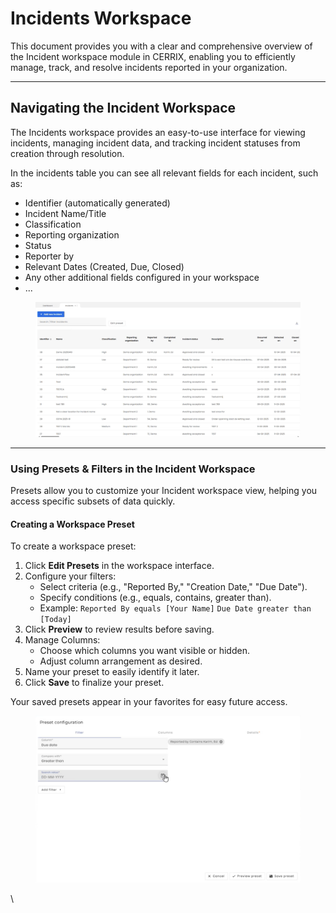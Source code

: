 # Incidents Workspace

This document provides you with a clear and comprehensive overview of the Incident workspace module in CERRIX, enabling you to efficiently manage, track, and resolve incidents reported in your organization.

***

## Navigating the Incident Workspace

The Incidents workspace provides an easy-to-use interface for viewing incidents, managing incident data, and tracking incident statuses from creation through resolution.

In the incidents table you can see all relevant fields for each incident, such as:

* Identifier (automatically generated)
* Incident Name/Title
* Classification
* Reporting organization
* Status
* Reporter by
* Relevant Dates (Created, Due, Closed)
* Any other additional fields configured in your workspace
* ...

<figure><img src="../../../.gitbook/assets/image (34).png" alt=""><figcaption></figcaption></figure>

***

### Using Presets & Filters in the Incident Workspace

Presets allow you to customize your Incident workspace view, helping you access specific subsets of data quickly.

#### Creating a Workspace Preset

To create a workspace preset:

1. Click **Edit Presets** in the workspace interface.
2. Configure your filters:
   * Select criteria (e.g., "Reported By," "Creation Date," "Due Date").
   * Specify conditions (e.g., equals, contains, greater than).
   * Example: `Reported By equals [Your Name]` `Due Date greater than [Today]`
3. Click **Preview** to review results before saving.
4. Manage Columns:
   * Choose which columns you want visible or hidden.
   * Adjust column arrangement as desired.
5. Name your preset to easily identify it later.
6. Click **Save** to finalize your preset.

Your saved presets appear in your favorites for easy future access.

<figure><img src="../../../.gitbook/assets/image (35).png" alt=""><figcaption></figcaption></figure>

\
